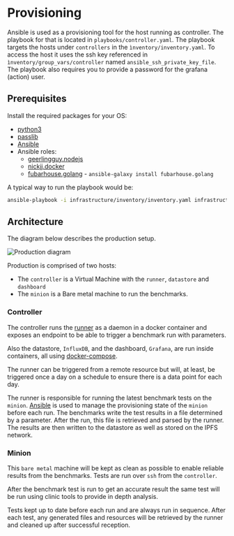 # Provisioning

Ansible is used as a provisioning tool for the host running as controller. The playbook for that is located in `playbooks/controller.yaml`. The playbook targets the hosts under `controllers` in the `ìnventory/inventory.yaml`. To access the host it uses the ssh key referenced in `ìnventory/group_vars/controller` named `ansible_ssh_private_key_file`. The playbook also requires you to provide a password for the grafana (action) user.

## Prerequisites

Install the required packages for your OS:

* [python3](https://realpython.com/installing-python/)
* [passlib](https://passlib.readthedocs.io/en/stable/install.html)
* [Ansible](https://www.ansible.com/)
* Ansible roles:
    * [geerlingguy.nodejs](https://github.com/geerlingguy/ansible-role-nodejs)
    * [nickjj.docker](https://github.com/nickjj/ansible-docker)
    * [fubarhouse.golang](https://github.com/fubarhouse/ansible-role-golang) - `ansible-galaxy install fubarhouse.golang`

A typical way to run the playbook would be:

```sh
ansible-playbook -i infrastructure/inventory/inventory.yaml infrastructure/playbooks/controller.yaml --extra-vars "action_user_pw=test"
```

## Architecture

The diagram below describes the production setup.

![Production diagram](prod-infrastructure.png)

Production is comprised of two hosts:

* The `controller` is a Virtual Machine with the `runner`, `datastore` and `dashboard`
* The `minion` is a Bare metal machine to run the benchmarks.

### Controller

The controller runs the [runner](../runner/) as a daemon in a docker container and exposes an endpoint to be able to trigger a benchmark run with parameters.

Also the datastore, `InfluxDB`, and the dashboard, `Grafana`, are run inside containers, all using [docker-compose](https://docs.docker.com/compose/).

The runner can be triggered from a remote resource but will, at least, be triggered once a day on a schedule to ensure there is a data point for each day.

The runner is responsible for running the latest benchmark tests on the `minion`. [Ansible](https://www.ansible.com/) is used to manage the provisioning state of the `minion` before each run. The benchmarks write the test results in a file determined by a parameter. After the run, this file is retrieved and parsed by the runner. The results are then written to the datastore as well as stored on the IPFS network.

### Minion

This `bare metal` machine will be kept as clean as possible to enable reliable results from the benchmarks. Tests are run over `ssh` from the `controller`.

After the benchmark test is run to get an accurate result the same test will be run using clinic tools to provide in depth analysis.

Tests kept up to date before each run and are always run in sequence. After each test, any generated files and resources will be retrieved by the runner and cleaned up after successful reception.
